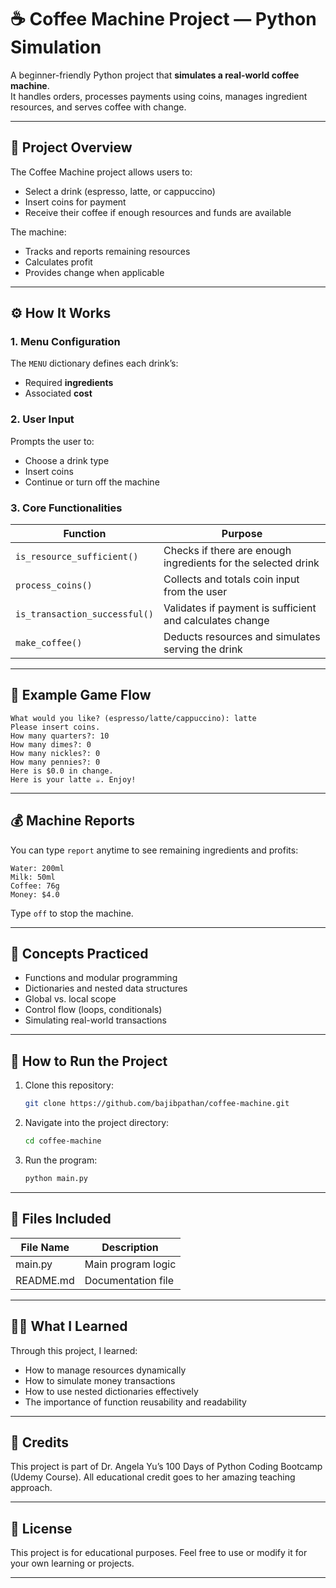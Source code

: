 # ☕ Coffee Machine Project — Python Simulation

A beginner-friendly Python project that **simulates a real-world coffee machine**.  
It handles orders, processes payments using coins, manages ingredient resources, and serves coffee with change.

---

## 🎯 Project Overview

The Coffee Machine project allows users to:

- Select a drink (espresso, latte, or cappuccino)
- Insert coins for payment
- Receive their coffee if enough resources and funds are available

The machine:

- Tracks and reports remaining resources
- Calculates profit
- Provides change when applicable

---

## ⚙️ How It Works

### 1. **Menu Configuration**

The `MENU` dictionary defines each drink’s:

- Required **ingredients**
- Associated **cost**

### 2. **User Input**

Prompts the user to:

- Choose a drink type
- Insert coins
- Continue or turn off the machine

### 3. **Core Functionalities**

| Function                      | Purpose                                                       |
| ----------------------------- | ------------------------------------------------------------- |
| `is_resource_sufficient()`    | Checks if there are enough ingredients for the selected drink |
| `process_coins()`             | Collects and totals coin input from the user                  |
| `is_transaction_successful()` | Validates if payment is sufficient and calculates change      |
| `make_coffee()`               | Deducts resources and simulates serving the drink             |

---

## 🧠 Example Game Flow

```
What would you like? (espresso/latte/cappuccino): latte
Please insert coins.
How many quarters?: 10
How many dimes?: 0
How many nickles?: 0
How many pennies?: 0
Here is $0.0 in change.
Here is your latte ☕️. Enjoy!
```

---

## 💰 Machine Reports

You can type `report` anytime to see remaining ingredients and profits:

```
Water: 200ml
Milk: 50ml
Coffee: 76g
Money: $4.0
```

Type `off` to stop the machine.

---

## 🧩 Concepts Practiced

- Functions and modular programming
- Dictionaries and nested data structures
- Global vs. local scope
- Control flow (loops, conditionals)
- Simulating real-world transactions

---

## 🚀 How to Run the Project

1. Clone this repository:
   ```bash
   git clone https://github.com/bajibpathan/coffee-machine.git
   ```
2. Navigate into the project directory:
   ```bash
   cd coffee-machine
   ```
3. Run the program:
   ```bash
   python main.py
   ```

---

## 🧰 Files Included

| File Name | Description        |
| --------- | ------------------ |
| main.py   | Main program logic |
| README.md | Documentation file |

---

## 🧑‍💻 What I Learned

Through this project, I learned:

- How to manage resources dynamically
- How to simulate money transactions
- How to use nested dictionaries effectively
- The importance of function reusability and readability

---

## 🙏 Credits

This project is part of Dr. Angela Yu’s 100 Days of Python Coding Bootcamp (Udemy Course).
All educational credit goes to her amazing teaching approach.

---

## 📜 License

This project is for educational purposes. Feel free to use or modify it for your own learning or projects.

---
